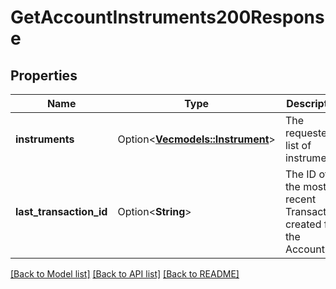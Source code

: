 # GetAccountInstruments200Response

## Properties

Name | Type | Description | Notes
------------ | ------------- | ------------- | -------------
**instruments** | Option<[**Vec<models::Instrument>**](Instrument.md)> | The requested list of instruments. | [optional]
**last_transaction_id** | Option<**String**> | The ID of the most recent Transaction created for the Account. | [optional]

[[Back to Model list]](../README.md#documentation-for-models) [[Back to API list]](../README.md#documentation-for-api-endpoints) [[Back to README]](../README.md)


